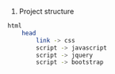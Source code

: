 1. Project structure
```bash
html
	head
		link -> css
		script -> javascript
		script -> jquery
		script -> bootstrap
```
